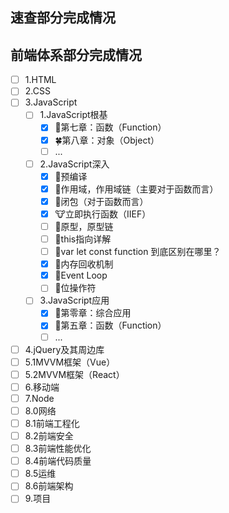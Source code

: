 ## 速查部分完成情况





## 前端体系部分完成情况


- [ ] 1.HTML
- [ ] 2.CSS
- [ ] 3.JavaScript
    - [ ] 1.JavaScript根基
        - [x] 🌲第七章：函数（Function）
        - [x] 🍀第八章：对象（Object）
        - [ ] ...
    - [ ] 2.JavaScript深入
        - [x] 🐶预编译
        - [x] 🐹作用域，作用域链（主要对于函数而言）
        - [x] 🐼闭包（对于函数而言）
        - [x] 🐮立即执行函数（IIEF）
        - [ ] 🙉原型，原型链
        - [ ] 🐯this指向详解
        - [ ] 🐸var let const function 到底区别在哪里？
        - [x] 🐙内存回收机制
        - [x] 🐔Event Loop
        - [ ] 🐣位操作符
    - [ ] 3.JavaScript应用
        - [x] 🐲第零章：综合应用
        - [x] 🌴第五章：函数（Function）
        - [ ] ...
- [ ] 4.jQuery及其周边库
- [ ] 5.1MVVM框架（Vue）
- [ ] 5.2MVVM框架（React）
- [ ] 6.移动端
- [ ] 7.Node
- [ ] 8.0网络
- [ ] 8.1前端工程化
- [ ] 8.2前端安全
- [ ] 8.3前端性能优化
- [ ] 8.4前端代码质量
- [ ] 8.5运维
- [ ] 8.6前端架构
- [ ] 9.项目
